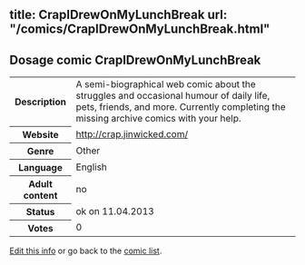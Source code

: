 title: CrapIDrewOnMyLunchBreak
url: "/comics/CrapIDrewOnMyLunchBreak.html"
---
Dosage comic CrapIDrewOnMyLunchBreak
-----------------------------------------

<table class="comicinfo">
<tr>
<th>Description</th><td>A semi-biographical web comic about the struggles and occasional humour of daily life, pets, friends, and more. Currently completing the missing archive comics with your help.</td>
</tr>
<tr>
<th>Website</th><td><a href="http://crap.jinwicked.com/">http://crap.jinwicked.com/</a></td>
</tr>
<tr>
<th>Genre</th><td>Other</td>
</tr>
<tr>
<th>Language</th><td>English</td>
</tr>
<tr>
<th>Adult content</th><td>no</td>
</tr>
<tr>
<th>Status</th><td>ok on 11.04.2013</td>
</tr>
<tr>
<th>Votes</th><td>0</div></td>
</tr>
</table>

[Edit this info](/comics/CrapIDrewOnMyLunchBreak_edit.html) or go back to the [comic list](../comic-index.html).
